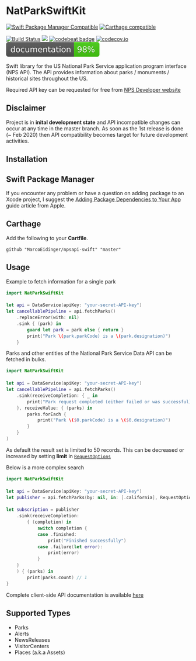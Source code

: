 # NatParkSwiftKit

[![Swift Package Manager Compatible](https://img.shields.io/badge/Swift%20Package%20Manager-compatible-brightgreen.svg)](https://img.shields.io/badge/Swift%20Package%20Manager-compatible-brightgreen.svg)
[![Carthage compatible](https://img.shields.io/badge/Carthage-compatible-4BC51D.svg?style=flat)](https://github.com/Carthage/Carthage)

[![Build Status](https://travis-ci.com/MarcoEidinger/npsapi-swift.svg?branch=master)](https://travis-ci.com/MarcoEidinger/npsapi-swift)
[![](https://img.shields.io/badge/Protected_by-Hound-a873d1.svg)](https://houndci.com)
[![codebeat badge](https://codebeat.co/badges/9694c6d7-c09f-4b9d-9a58-10ce2783cb69)](https://codebeat.co/projects/github-com-marcoeidinger-npsapi-swift-master)
[![codecov.io](https://codecov.io/gh/MarcoEidinger/npsapi-swift/branch/master/graphs/badge.svg)](https://codecov.io/gh/MarcoEidinger/npsapi-swift/branch/master)
[![documentation](https://raw.githubusercontent.com/MarcoEidinger/npsapi-swift/master/docs/badge.svg?sanitize=true)](https://marcoeidinger.github.io/npsapi-swift/)

Swift library for the US National Park Service application program interface (NPS API). The API provides information about parks / monuments / historical sites throughout the US.

Required API key can be requested for free from [NPS Developer website](https://www.nps.gov/subjects/developer/get-started.htm)

## Disclaimer

Project is in **inital development state** and API incompatible changes can occur at any time in the master branch. As soon as the 1st release is done (~ Feb 2020) then API compatibility becomes target for future development activities.

## Installation

## Swift Package Manager

If you encounter any problem or have a question on adding package to an Xcode project, I suggest the [Adding Package Dependencies to Your App](https://developer.apple.com/documentation/xcode/adding_package_dependencies_to_your_app) guide article from Apple.

## Carthage

Add the following to your **Cartfile**.

```
github "MarcoEidinger/npsapi-swift" "master"
```

## Usage

Example to fetch information for a single park

```swift
import NatParkSwiftKit

let api = DataService(apiKey: "your-secret-API-key")
let cancellablePipeline = api.fetchParks()
	.replaceError(with: nil)
    .sink { (park) in
		guard let park = park else { return }
		print("Park \(park.parkCode) is a \(park.designation)")
    }
```

Parks and other entities of the National Park Service Data API can be fetched in bulks.

```swift
import NatParkSwiftKit

let api = DataService(apiKey: "your-secret-API-key")
let cancellablePipeline = api.fetchParks()
    .sink(receiveCompletion: { _ in
        print("Park request completed (either failed or was successful)")
    }, receiveValue: { (parks) in
        parks.forEach {
            print("Park \($0.parkCode) is a \($0.designation)")
        }
    }
)
```

As default the result set is limited to 50 records. This can be decreased or increased by setting **limit** in [`RequestOptions`](https://marcoeidinger.github.io/npsapi-swift/Structs/RequestOptions.html)

Below is a more complex search

```swift
import NatParkSwiftKit

let api = DataService(apiKey: "your-secret-API-key")
let publisher = api.fetchParks(by: nil, in: [.california], RequestOptions.init(limit: 5, searchQuery: "Yosemite National Park", fields: [.images, .entranceFees, .entrancePasses]))

let subscription = publisher
    .sink(receiveCompletion:
        { (completion) in
            switch completion {
            case .finished:
                print("Finished successfully")
            case .failure(let error):
                print(error)
            }
    }
    ) { (parks) in
        print(parks.count) // 1
}
```

Complete client-side API documentation is available [here](https://marcoeidinger.github.io/npsapi-swift/)

## Supported Types

* Parks
* Alerts
* NewsReleases
* VisitorCenters
* Places (a.k.a Assets)
